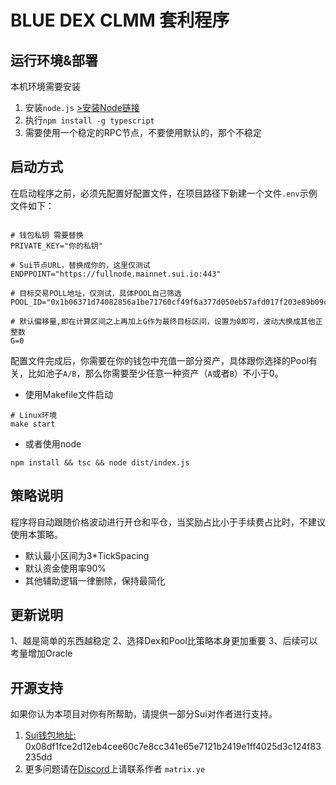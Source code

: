 # BLUE DEX CLMM 套利程序

## 运行环境&部署

本机环境需要安装

1. 安装`node.js` [>安装Node链接](https://nodejs.org/zh-cn/download/package-manager)
2. 执行`npm install -g typescript`
3. 需要使用一个稳定的RPC节点，不要使用默认的，那个不稳定

## 启动方式

在启动程序之前，必须先配置好配置文件，在项目路径下新建一个文件`.env`示例文件如下：

```.dotenv

# 钱包私钥 需要替换
PRIVATE_KEY="你的私钥"

# Sui节点URL，替换成你的，这里仅测试
ENDPPOINT="https://fullnode.mainnet.sui.io:443"

# 目标交易POLL地址，仅测试，具体POOL自己筛选
POOL_ID="0x1b06371d74082856a1be71760cf49f6a377d050eb57afd017f203e89b09c89a2"

# 默认偏移量,即在计算区间之上再加上G作为最终目标区间，设置为0即可，波动大换成其他正整数
G=0
```

配置文件完成后，你需要在你的钱包中充值一部分资产，具体跟你选择的Pool有关，比如池子`A/B`，那么你需要至少任意一种资产（`A`或者`B`）不小于0。

- 使用Makefile文件启动

```shell
# Linux环境
make start
```

- 或者使用node

```shell
npm install && tsc && node dist/index.js
```

## 策略说明

程序将自动跟随价格波动进行开仓和平仓，当奖励占比小于手续费占比时，不建议使用本策略。

- 默认最小区间为3*TickSpacing
- 默认资金使用率90%
- 其他辅助逻辑一律删除，保持最简化

## 更新说明

1、越是简单的东西越稳定
2、选择Dex和Pool比策略本身更加重要
3、后续可以考量增加Oracle

## 开源支持

如果你认为本项目对你有所帮助，请提供一部分Sui对作者进行支持。

1. [Sui钱包地址:](https://suivision.xyz/account/0x08df1fce2d12eb4cee60c7e8cc341e65e7121b2419e1ff4025d3c124f83235dd)
   0x08df1fce2d12eb4cee60c7e8cc341e65e7121b2419e1ff4025d3c124f83235dd
2. 更多问题请在[Discord](https://discord.com/)上请联系作者 `matrix.ye`